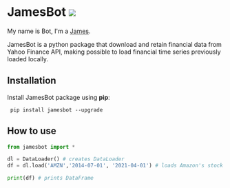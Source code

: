
# JamesBot     ![](https://images.vexels.com/media/users/3/184146/isolated/preview/b3fa5a3182f67f9c4905879aba6fc5a4-colorful-3d-letter-j-by-vexels.png) 

My name is Bot, I'm a [James](https://github.com/felipe-fp/JamesBot).

JamesBot is a python package that download and retain financial data from Yahoo Finance API, making possible to load financial time series previously loaded locally.


## Installation


Install JamesBot package using **pip**:
```
 pip install jamesbot --upgrade
```

## How to use


```python
from jamesbot import *

dl = DataLoader() # creates DataLoader
df = dl.load('AMZN','2014-07-01', '2021-04-01') # loads Amazon's stock price 

print(df) # prints DataFrame

```

